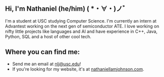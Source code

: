 ## Hi, I'm Nathaniel (he/him) ( *・∀・)ノ゛

I'm a student at USC studying Computer Science. I'm currently an intern at Advantest working on the next gen of semiconductor ATE. I love working on nifty little projects like languages and AI and have experience in C++, Java, Python, SQL and a host of other cool tech.

## Where you can find me:
- Send me an email at nlj@usc.edu!
- If you're looking for my website, it's at <a href="https://nathaniellamjohnson.com">nathaniellamjohnson.com</a>. 

<!--
**nathaniellamjohnson/nathaniellamjohnson** is a ✨ _special_ ✨ repository because its `README.md` (this file) appears on your GitHub profile.

Here are some ideas to get you started:

- 🔭 I’m currently working on ...
- 🌱 I’m currently learning ...
- 👯 I’m looking to collaborate on ...
- 🤔 I’m looking for help with ...
- 💬 Ask me about ...
- 📫 How to reach me: ...
- 😄 Pronouns: ...
- ⚡ Fun fact: ...
-->
